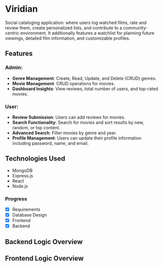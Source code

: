 # Viridian

Social cataloging application: where users log watched films, rate and review them, create personalized lists, and contribute to a community-centric environment. It additionally features a watchlist for planning future viewings, detailed film information, and customizable profiles.

 
## Features

### Admin:
- **Genre Management**: Create, Read, Update, and Delete (CRUD) genres.
- **Movie Management**: CRUD operations for movies.
- **Dashboard Insights**: View reviews, total number of users, and top-rated movies.

### User:
- **Review Submission**: Users can add reviews for movies.
- **Search Functionality**: Search for movies and sort results by new, random, or top content.
- **Advanced Search**: Filter movies by genre and year.
- **Profile Management**: Users can update their profile information including password, name, and email.

## Technologies Used

- MongoDB
- Express.js
- React
- Node.js

### Progress

- [X] Requirements
- [X] Database Design
- [X] Frontend
- [X] Backend

## Backend Logic Overview



## Frontend Logic Overview
